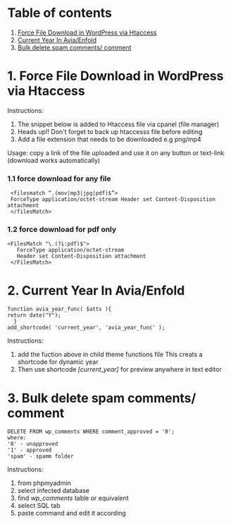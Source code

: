 # Table of contents
1. [Force File Download in WordPress via Htaccess](#forcedownload)
2. [Current Year In Avia/Enfold](#Currentyear)
3. [Bulk delete spam comments/ comment](#deletecomments)


# 1. Force File Download in WordPress via Htaccess <a name="forcedownload"></a>
Instructions:
 1. The snippet below is added to Htaccess file via cpanel (file manager)
 2. Heads up!! Don't forget to back up htaccesss file before editing
 3. Add a file extension that needs to be downloaded e.g png/mp4

Usage:
copy a link of the file uploaded and use it on any button or text-link (download works automatically)

  ### 1.1 force download for any file
     <filesmatch “.(mov|mp3|jpg|pdf)$”>
     ForceType application/octet-stream Header set Content-Disposition attachment 
     </filesMatch>
  
  ### 1.2 force download for pdf only
    <FilesMatch "\.(?i:pdf)$">
       ForceType application/octet-stream
       Header set Content-Disposition attachment
     </FilesMatch>
     
  # 2. Current Year In Avia/Enfold <a name="Currentyear"></a>
    function avia_year_func( $atts ){
	return date("Y");
      }
    add_shortcode( 'current_year', 'avia_year_func' );
  Instructions:
  1. add the fuction above in child theme functions file
  This creats a shortcode for dynamic year  
  2. Then use shortcode *[current_year]* for preview anywhere in text editor
  
  # 3. Bulk delete spam comments/ comment <a name="deletecomments"></a>
    DELETE FROM wp_comments WHERE comment_approved = '0';
    where:
    '0' - unapproved
    '1' - approved
    'spam' - spamm folder
Instructions:
1. from phpmyadmin
2. select  infected  database 
3. find *wp_comments* table or equivalent
4. select SQL tab
5. paste command and edit it according
